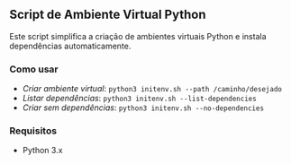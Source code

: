 ## Script de Ambiente Virtual Python

Este script simplifica a criação de ambientes virtuais Python e instala dependências automaticamente.

### Como usar

- *Criar ambiente virtual*: `python3 initenv.sh --path /caminho/desejado`
- *Listar dependências*: `python3 initenv.sh --list-dependencies`
- *Criar sem dependências*: `python3 initenv.sh --no-dependencies`

### Requisitos

- Python 3.x
